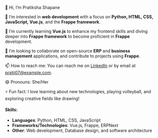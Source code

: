 👋 Hi, I’m Pratiksha Shapane

👀 I’m interested in **web development** with a focus on **Python, HTML, CSS, JavaScript, Vue.js**, and the **Frappe framework**.  

🌱 I’m currently learning **Vue.js** to enhance my frontend skills and diving deeper into **Frappe framework** to become proficient in **Frappe** development.  

💞️ I’m looking to collaborate on open-source **ERP** and **business management** applications, and contribute to projects using **Frappe**.  

📫 How to reach me: You can reach me on [LinkedIn](https://www.linkedin.com/in/pratii07) or by email at pratii07@example.com.  

😄 Pronouns: She/Her  

⚡ Fun fact: I love learning about new technologies, playing volleyball, and exploring creative fields like drawing!

#### Skills:
- **Languages**: Python, HTML, CSS, JavaScript
- **Frameworks/Technologies**: Vue.js, Frappe, ERPNext
- **Other**: Web development, Database design, and software architecture
